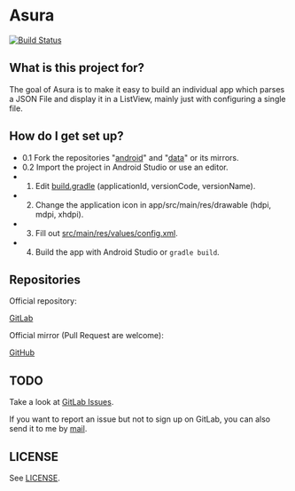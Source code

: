 # Asura

[![Build Status](https://travis-ci.org/asura-app/android.svg?branch=master)](https://travis-ci.org/asura-app/android)

## What is this project for?

The goal of Asura is to make it easy to build an individual app which
parses a JSON File and display it in a ListView, mainly just with
configuring a single file.

## How do I get set up?

- 0.1 Fork the repositories
"[android](https://gitlab.com/asura/android)" and
"[data](https://gitlab.com/asura/data)" or its mirrors.
- 0.2 Import the project in Android Studio or use an editor.
- 1. Edit [build.gradle](build.gradle)
(applicationId, versionCode, versionName).
- 2. Change the application icon in app/src/main/res/drawable
(hdpi, mdpi, xhdpi).
- 3. Fill out
[src/main/res/values/config.xml](src/main/res/values/config.xml).
- 4. Build the app with Android Studio or `gradle build`.

## Repositories

Official repository:

[GitLab](https://gitlab.com/asura/android)

Official mirror (Pull Request are welcome):

[GitHub](https://github.com/asura-app/android)

## TODO

Take a look at
[GitLab Issues](https://gitlab.com/asura/android/issues).

If you want to report an issue but not to sign up on GitLab, you can
also send it to me by [mail](mailto:nicoalt@posteo.org).

## LICENSE

See
[LICENSE](./LICENSE).
